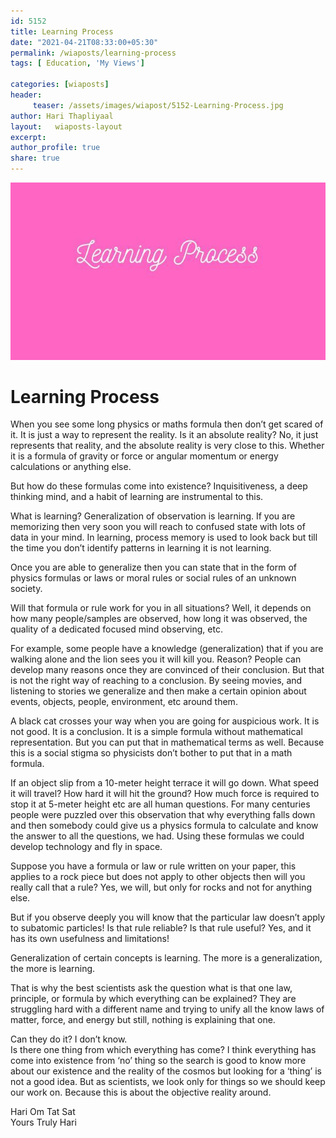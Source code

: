 ```yaml
--- 
id: 5152 
title: Learning Process
date: "2021-04-21T08:33:00+05:30"
permalink: /wiaposts/learning-process
tags: [ Education, 'My Views']    

categories: [wiaposts] 
header:
     teaser: /assets/images/wiapost/5152-Learning-Process.jpg
author: Hari Thapliyaal 
layout:   wiaposts-layout
excerpt:  
author_profile: true 
share: true 
---
```


![Learning Process](/assets/images/wiapost/5152-Learning-Process.jpg)     
    
# Learning Process    
     
When you see some long physics or maths formula then don’t get scared of it. It is just a way to represent the reality. Is it an absolute reality? No, it just represents that reality, and the absolute reality is very close to this. Whether it is a formula of gravity or force or angular momentum or energy calculations or anything else.    
    
But how do these formulas come into existence? Inquisitiveness, a deep thinking mind, and a habit of learning are instrumental to this.    
    
What is learning? Generalization of observation is learning. If you are memorizing then very soon you will reach to confused state with lots of data in your mind. In learning, process memory is used to look back but till the time you don’t identify patterns in learning it is not learning.    
    
Once you are able to generalize then you can state that in the form of physics formulas or laws or moral rules or social rules of an unknown society.    
    
Will that formula or rule work for you in all situations? Well, it depends on how many people/samples are observed, how long it was observed, the quality of a dedicated focused mind observing, etc.    
    
For example, some people have a knowledge (generalization) that if you are walking alone and the lion sees you it will kill you. Reason? People can develop many reasons once they are convinced of their conclusion. But that is not the right way of reaching to a conclusion. By seeing movies, and listening to stories we generalize and then make a certain opinion about events, objects, people, environment, etc around them.    
    
A black cat crosses your way when you are going for auspicious work. It is not good. It is a conclusion. It is a simple formula without mathematical representation. But you can put that in mathematical terms as well. Because this is a social stigma so physicists don’t bother to put that in a math formula.    
    
If an object slip from a 10-meter height terrace it will go down. What speed it will travel? How hard it will hit the ground? How much force is required to stop it at 5-meter height etc are all human questions. For many centuries people were puzzled over this observation that why everything falls down and then somebody could give us a physics formula to calculate and know the answer to all the questions, we had. Using these formulas we could develop technology and fly in space.    
    
Suppose you have a formula or law or rule written on your paper, this applies to a rock piece but does not apply to other objects then will you really call that a rule? Yes, we will, but only for rocks and not for anything else.    
    
But if you observe deeply you will know that the particular law doesn’t apply to subatomic particles! Is that rule reliable? Is that rule useful? Yes, and it has its own usefulness and limitations!    
    
Generalization of certain concepts is learning. The more is a generalization, the more is learning.    
    
That is why the best scientists ask the question what is that one law, principle, or formula by which everything can be explained? They are struggling hard with a different name and trying to unify all the know laws of matter, force, and energy but still, nothing is explaining that one.    
    
Can they do it? I don’t know.     
Is there one thing from which everything has come? I think everything has come into existence from ‘no’ thing so the search is good to know more about our existence and the reality of the cosmos but looking for a ‘thing’ is not a good idea. But as scientists, we look only for things so we should keep our work on. Because this is about the objective reality around.    
    
Hari Om Tat Sat     
Yours Truly Hari    
